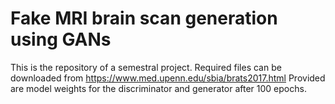 # Fake MRI brain scan generation using GANs

This is the repository of a semestral project. 
Required files can be downloaded from https://www.med.upenn.edu/sbia/brats2017.html
Provided are model weights for the discriminator and generator after 100 epochs.
